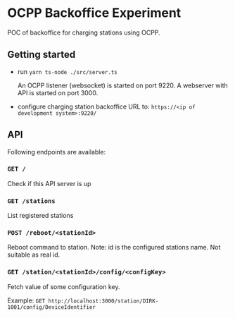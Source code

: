 # OCPP Backoffice Experiment

POC of backoffice for charging stations using OCPP.

## Getting started

- run `yarn ts-node ./src/server.ts`

  An OCPP listener (websocket) is started on port 9220.
  A webserver with API is started on port 3000.

- configure charging station backoffice URL to: `https://<ip of development system>:9220/`

## API

Following endpoints are available:

### `GET /`

Check if this API server is up

### `GET /stations`

List registered stations

### `POST /reboot/<stationId>`

Reboot command to station. Note: id is the configured stations name. Not suitable as real id.

### `GET /station/<stationId>/config/<configKey>`

Fetch value of some configuration key.

Example: `GET http://localhost:3000/station/DIRK-1001/config/DeviceIdentifier`
